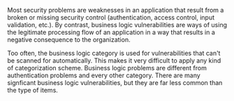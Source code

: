 
Most security problems are weaknesses in an application that result from
a broken or missing security control (authentication, access control,
input validation, etc.). By contrast, business logic vulnerabilities are
ways of using the legitimate processing flow of an application in a way
that results in a negative consequence to the organization.

Too often, the business logic category is used for vulnerabilities that
can't be scanned for automatically. This makes it very difficult to
apply any kind of categorization scheme. Business logic problems are
different from authentication problems and every other category. There
are many signficant business logic vulnerabilities, but they are far
less common than the type of items.
